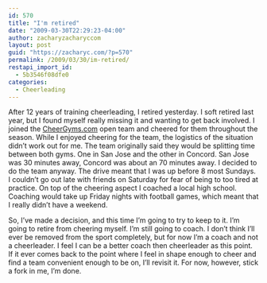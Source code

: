 ```yaml
---
id: 570
title: "I'm retired"
date: "2009-03-30T22:29:23-04:00"
author: zacharyzacharyccom
layout: post
guid: "https://zacharyc.com/?p=570"
permalink: /2009/03/30/im-retired/
restapi_import_id:
  - 5b3546f08dfe0
categories:
  - Cheerleading
---
```


After 12 years of training cheerleading, I retired yesterday. I soft retired last year, but I found myself really missing it and wanting to get back involved. I joined the [CheerGyms.com](http://www.cheergyms.com) open team and cheered for them throughout the season. While I enjoyed cheering for the team, the logistics of the situation didn’t work out for me. The team originally said they would be splitting time between both gyms. One in San Jose and the other in Concord. San Jose was 30 minutes away, Concord was about an 70 minutes away. I decided to do the team anyway. The drive meant that I was up before 8 most Sundays. I couldn’t go out late with friends on Saturday for fear of being to too tired at practice. On top of the cheering aspect I coached a local high school. Coaching would take up Friday nights with football games, which meant that I really didn’t have a weekend.

So, I’ve made a decision, and this time I’m going to try to keep to it. I’m going to retire from cheering myself. I’m still going to coach. I don’t think I’ll ever be removed from the sport completely, but for now I’m a coach and not a cheerleader. I feel I can be a better coach then cheerleader as this point. If it ever comes back to the point where I feel in shape enough to cheer and find a team convenient enough to be on, I’ll revisit it. For now, however, stick a fork in me, I’m done.
